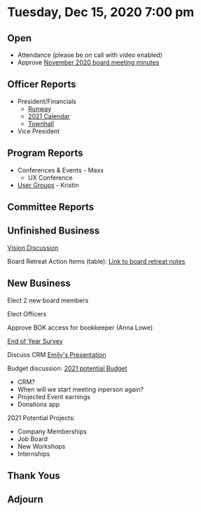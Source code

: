 # Tuesday, Dec 15, 2020 7:00 pm

## Open

- Attendance (please be on call with video enabled)
- Approve [November 2020 board meeting minutes](https://github.com/techlahoma/board_meetings/blob/master/2020/11_november_minutes.md)

## Officer Reports

- President/Financials
  - [Runway](https://docs.google.com/spreadsheets/d/1re21C41a4cPuzVJAsDvooOWNAMjTX10gg8Ue9K0-CGE/edit#gid=688400469)
  - [2021 Calendar](https://docs.google.com/document/d/1xLEzSrZdUKeqlk-wMavdVG8gS-GwANfvHU5g6umFBfM/edit?usp=sharing)
  - [Townhall](https://docs.google.com/presentation/d/1XVSLffIgMaoSlEThLZpXU8CQSvJPlkjBIYCAm6vNyrY/edit?usp=sharing)
- Vice President

## Program Reports

- Conferences & Events - Maxx
  - UX Conference
- [User Groups](https://github.com/techlahoma/board_meetings/blob/master/2020/12_ug_report.md) - Kristin

## Committee Reports


## Unfinished Business

[Vision Discussion](https://docs.google.com/document/d/1XS7WrOjEUrEoWMxFdeL2BubBoOqozTDjAof3GvZ51Q4/edit#bookmark=id.29hq5ukobxyh)

Board Retreat Action Items (table):
[Link to board retreat notes](https://docs.google.com/document/d/1TeeipFHbYwD6iJZ6vT2G7VaAnpDQ1C50DU8IhPW4_84/edit?usp=sharing)

## New Business

Elect 2 new board members

Elect Officers

Approve BOK access for bookkeeper (Anna Lowe)

[End of Year Survey](https://docs.google.com/forms/d/1LoXhRQ9DhfcJPJdDyhNMcNcq8p1s2d4hLxbvzAMrdGc/edit?usp=slack&ts=5fd7cf32)

Discuss CRM [Emily's Presentation](https://docs.google.com/document/d/1E56Pi3kk3MBDlXA94zPxmkGTvOYV5UHIOU1PFGik13c/edit?usp=sharing)

Budget discussion: [2021 potential Budget](https://docs.google.com/spreadsheets/d/1re21C41a4cPuzVJAsDvooOWNAMjTX10gg8Ue9K0-CGE/edit?usp=sharing)
 - CRM?
 - When will we start meeting inperson again?
 - Projected Event earnings
 - Donations app

2021 Potential Projects:
 - Company Memberships
 - Job Board
 - New Workshops
 - Internships

## Thank Yous

## Adjourn
